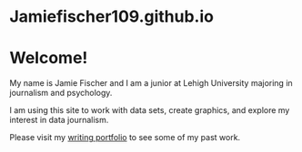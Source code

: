 # Jamiefischer109.github.io
# Welcome!
My name is Jamie Fischer and I am a junior at Lehigh University majoring in journalism and psychology. 

I am using this site to work with data sets, create graphics, and explore my interest in data journalism.

Please visit my [writing portfolio](https://jamiefischer109.wixsite.com/mysite) to see some of my past work.

